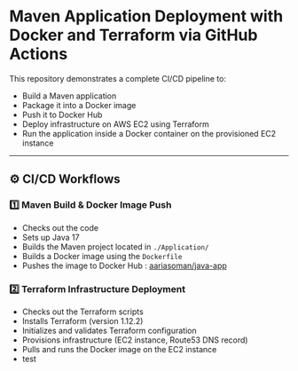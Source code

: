 #  Maven Application Deployment with Docker and Terraform via GitHub Actions

This repository demonstrates a complete CI/CD pipeline to:

- Build a Maven application
- Package it into a Docker image
- Push it to Docker Hub
- Deploy infrastructure on AWS EC2 using Terraform
- Run the application inside a Docker container on the provisioned EC2 instance

---

## ⚙️ CI/CD Workflows 

### 1️⃣ Maven Build & Docker Image Push 

- Checks out the code
- Sets up Java 17
- Builds the Maven project located in `./Application/`
- Builds a Docker image using the `Dockerfile`
- Pushes the image to Docker Hub : [aariasoman/java-app](https://hub.docker.com/r/aariasoman/java-app)

### 2️⃣ Terraform Infrastructure Deployment 

- Checks out the Terraform scripts
- Installs Terraform (version 1.12.2)
- Initializes and validates Terraform configuration
- Provisions infrastructure (EC2 instance, Route53 DNS record)
- Pulls and runs the Docker image on the EC2 instance
- test




